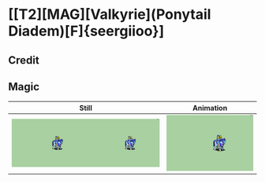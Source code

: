 # [\[T2\]\[MAG\]\[Valkyrie\]\(Ponytail Diadem\)\[F\]{seergiioo}]

## Credit


	
## Magic

| Still | Animation |
| :---: | :-------: |
| ![Magic still](./Magic_000.png) | ![Magic animation](./Magic.gif) |
